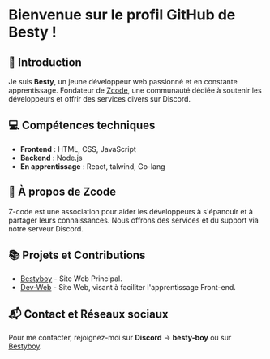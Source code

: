 # Bienvenue sur le profil GitHub de Besty !

## 👋 Introduction
Je suis **Besty**, un jeune développeur web passionné et en constante apprentissage. Fondateur de [Zcode](https://discord.gg/zcode), une communauté dédiée à soutenir les développeurs et offrir des services divers sur Discord.

## 💻 Compétences techniques
- **Frontend** : HTML, CSS, JavaScript
- **Backend** : Node.js
- **En apprentissage** : React, talwind, Go-lang

## 🌟 À propos de Zcode
Z-code est une association pour aider les développeurs à s'épanouir et à partager leurs connaissances. Nous offrons des services et du support via notre serveur Discord.

## 📚 Projets et Contributions
- [Bestyboy](https://bestyboy.fr) - Site Web Principal.
- [Dev-Web](https://dev-web.bestyboy.fr) - Site Web, visant à faciliter l'apprentissage Front-end.

## 📬 Contact et Réseaux sociaux
Pour me contacter, rejoignez-moi sur **Discord** -> **besty-boy** ou sur [Bestyboy](https://bestyboy.fr/support).

